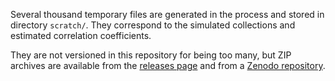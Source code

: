 Several thousand temporary files are generated in the process and stored in directory `scratch/`. They correspond to the simulated collections and estimated correlation coefficients.

They are not versioned in this repository for being too many, but ZIP archives are available from the [releases page](https://github.com/julian-urbano/sigir2016-correlation/releases/tag/scratch) and from a [Zenodo repository](http://google.com).
